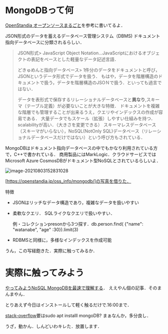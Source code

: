 # MongoDBって何

[OpenStandia オープンソースまるごと](https://openstandia.jp/oss_info/mongodb/)を参考に書いてるよ． 

JSON形式のデータを蓄えるデータベース管理システム（DBMS)
ドキュメント指向データベースに分類されるらしい．

> JSON形式>
> JavaScript Object Notation…JavaScriptにおけるオブジェクトの表記をベースとした軽量なデータ記述言語．
>
> どきゅめんと指向データベース>
> 1件分のデータをドキュメントと呼び，JSONというデータ形式でデータを扱う．
> もはや，データを階層構造のドキュメントで扱う，データを階層構造のJSOＮで扱う．といっても過言ではない．
>
> データを表形式で保存するリレーショナルデータベースと**異なり**,スキーマ（テーブル定義）が必要ないことが大きな特徴．
> ドキュメントを複雑な階層でも管理することが出来るうえ，クエリやインデックスの作成が容易である．
> 大量データでもスケール（拡張）しやすい仕組みを持つ．scalabilityが高い．（大きさを変更できる）
> スキーマレスデータベース（スキーマがいらない），NoSQL(NotOnly SQL)データベース（リレーショナルデータベースだけではない）という呼び方もされている．

MongoDBはドキュメント指向データベースの中でもかなり利用されている方で，C++で書かれている．
商用製品にはMarkLogic．クラウドサービスではMicrosoft Azure CosmosDBがドキュメント型NoSQLとされているらしいよ．

![image-20210803152831028](C:\Users\cs19038\git\summer2021\mongoDB\picture\image-20210803152831028.png)

[https://openstandia.jp/oss_info/mongodb/]の写真を借りた．

特徴

- JSONはリッチなデータ構造であり，複雑なデータを扱いやすい

- 柔軟なクエリ． SQLライクなクエリで扱いやすい．

  例・コレクションpresonから3つ探す．db.person.find( {"name": "watanabe", "age" :30}).limit(3)

- RDBMSと同様に，多様なインデックスを作成可能

うん，この写経飽きた．実際に触ってみるか．

# 実際に触ってみよう

[やってみようNoSQL MongoDBを最速で理解する](https://qiita.com/Brutus/items/8a67a4db0fdc5a33d549)．
ええやん個の記事．そのまんまやん．

とりあえず今日はインストールして軽く触るだけで.16:00まで．

[stack-overflow](https://stackoverflow.com/questions/51417708/unable-to-install-mongodb-properly-on-ubuntu-18-04-lts)要はsudo apt installl mongoDB?
まぁなんか，多分良し．

うざ，動かん．しんどいわキレた．放置します．